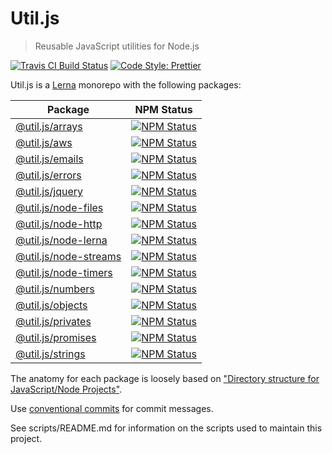 # Util.js

> Reusable JavaScript utilities for Node.js

<p>
  <a href="https://travis-ci.org/creemama/utiljs"><img alt="Travis CI Build Status" src="https://img.shields.io/travis/creemama/utiljs/master.svg?style=flat-square&label=Travis+CI"></a>
  <a href="https://github.com/prettier/prettier"><img alt="Code Style: Prettier" src="https://img.shields.io/badge/code_style-prettier-ff69b4.svg?style=flat-square"></a>
</p>

Util.js is a [Lerna](https://lerna.js.org/) monorepo with the following packages:

| Package                                                                                              |                                                                            NPM Status                                                                            |
| ---------------------------------------------------------------------------------------------------- | :--------------------------------------------------------------------------------------------------------------------------------------------------------------: |
| [@util.js/arrays](https://github.com/creemama/utiljs/tree/master/packages/utiljs-arrays)             |       <a href="https://www.npmjs.com/package/@util.js/arrays"><img alt="NPM Status" src="https://img.shields.io/npm/v/@util.js/arrays.svg?style=flat"></a>       |
| [@util.js/aws](https://github.com/creemama/utiljs/tree/master/packages/utiljs-aws)                   |          <a href="https://www.npmjs.com/package/@util.js/aws"><img alt="NPM Status" src="https://img.shields.io/npm/v/@util.js/aws.svg?style=flat"></a>          |
| [@util.js/emails](https://github.com/creemama/utiljs/tree/master/packages/utiljs-emails)             |       <a href="https://www.npmjs.com/package/@util.js/emails"><img alt="NPM Status" src="https://img.shields.io/npm/v/@util.js/emails.svg?style=flat"></a>       |
| [@util.js/errors](https://github.com/creemama/utiljs/tree/master/packages/utiljs-errors)             |       <a href="https://www.npmjs.com/package/@util.js/errors"><img alt="NPM Status" src="https://img.shields.io/npm/v/@util.js/errors.svg?style=flat"></a>       |
| [@util.js/jquery](https://github.com/creemama/utiljs/tree/master/packages/utiljs-jquery)             |       <a href="https://www.npmjs.com/package/@util.js/jquery"><img alt="NPM Status" src="https://img.shields.io/npm/v/@util.js/jquery.svg?style=flat"></a>       |
| [@util.js/node-files](https://github.com/creemama/utiljs/tree/master/packages/utiljs-node-files)     |   <a href="https://www.npmjs.com/package/@util.js/node-files"><img alt="NPM Status" src="https://img.shields.io/npm/v/@util.js/node-files.svg?style=flat"></a>   |
| [@util.js/node-http](https://github.com/creemama/utiljs/tree/master/packages/utiljs-node-urls)       |    <a href="https://www.npmjs.com/package/@util.js/node-http"><img alt="NPM Status" src="https://img.shields.io/npm/v/@util.js/node-http.svg?style=flat"></a>    |
| [@util.js/node-lerna](https://github.com/creemama/utiljs/tree/master/packages/utiljs-node-lerna)     |   <a href="https://www.npmjs.com/package/@util.js/node-lerna"><img alt="NPM Status" src="https://img.shields.io/npm/v/@util.js/node-lerna.svg?style=flat"></a>   |
| [@util.js/node-streams](https://github.com/creemama/utiljs/tree/master/packages/utiljs-node-streams) | <a href="https://www.npmjs.com/package/@util.js/node-streams"><img alt="NPM Status" src="https://img.shields.io/npm/v/@util.js/node-streams.svg?style=flat"></a> |
| [@util.js/node-timers](https://github.com/creemama/utiljs/tree/master/packages/utiljs-node-timers)   |  <a href="https://www.npmjs.com/package/@util.js/node-timers"><img alt="NPM Status" src="https://img.shields.io/npm/v/@util.js/node-timers.svg?style=flat"></a>  |
| [@util.js/numbers](https://github.com/creemama/utiljs/tree/master/packages/utiljs-numbers)           |      <a href="https://www.npmjs.com/package/@util.js/numbers"><img alt="NPM Status" src="https://img.shields.io/npm/v/@util.js/numbers.svg?style=flat"></a>      |
| [@util.js/objects](https://github.com/creemama/utiljs/tree/master/packages/utiljs-objects)           |      <a href="https://www.npmjs.com/package/@util.js/objects"><img alt="NPM Status" src="https://img.shields.io/npm/v/@util.js/objects.svg?style=flat"></a>      |
| [@util.js/privates](https://github.com/creemama/utiljs/tree/master/packages/utiljs-privates)         |     <a href="https://www.npmjs.com/package/@util.js/privates"><img alt="NPM Status" src="https://img.shields.io/npm/v/@util.js/privates.svg?style=flat"></a>     |
| [@util.js/promises](https://github.com/creemama/utiljs/tree/master/packages/utiljs-promises)         |     <a href="https://www.npmjs.com/package/@util.js/promises"><img alt="NPM Status" src="https://img.shields.io/npm/v/@util.js/promises.svg?style=flat"></a>     |
| [@util.js/strings](https://github.com/creemama/utiljs/tree/master/packages/utiljs-strings)           |      <a href="https://www.npmjs.com/package/@util.js/strings"><img alt="NPM Status" src="https://img.shields.io/npm/v/@util.js/strings.svg?style=flat"></a>      |

The anatomy for each package is loosely based on ["Directory structure for JavaScript/Node Projects"](https://gist.github.com/tracker1/59f2c13044315f88bee9).

Use [conventional commits](https://github.com/pvdlg/conventional-changelog-metahub) for commit messages.

See scripts/README.md for information on the scripts used to maintain this project.
